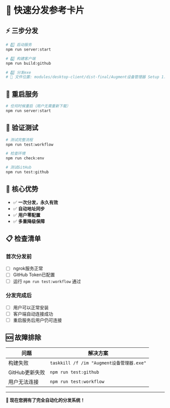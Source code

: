 # 🚀 快速分发参考卡片

## ⚡ 三步分发

```bash
# 1️⃣ 启动服务
npm run server:start

# 2️⃣ 构建客户端  
npm run build:github

# 3️⃣ 分发exe
# 📁 文件位置: modules/desktop-client/dist-final/Augment设备管理器 Setup 1.0.0.exe
```

## 🔄 重启服务

```bash
# 任何时候重启（用户无需重新下载）
npm run server:start
```

## 🧪 验证测试

```bash
# 测试完整流程
npm run test:workflow

# 检查环境
npm run check:env

# 测试GitHub
npm run test:github
```

## 🎯 核心优势

- ✅ **一次分发，永久有效**
- ✅ **自动地址同步**  
- ✅ **用户零配置**
- ✅ **多重降级保障**

## 📋 检查清单

### 首次分发前
- [ ] ngrok服务正常
- [ ] GitHub Token已配置
- [ ] 运行 `npm run test:workflow` 通过

### 分发完成后
- [ ] 用户可以正常安装
- [ ] 客户端自动连接成功
- [ ] 重启服务后用户仍可连接

## 🆘 故障排除

| 问题 | 解决方案 |
|------|----------|
| 构建失败 | `taskkill /f /im "Augment设备管理器.exe"` |
| GitHub更新失败 | `npm run test:github` |
| 用户无法连接 | `npm run test:workflow` |

---

**🎉 现在您拥有了完全自动化的分发系统！**

